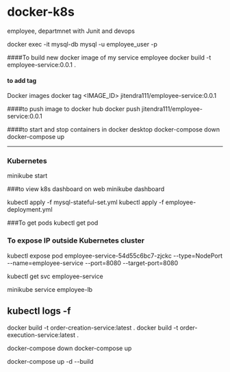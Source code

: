 # docker-k8s

employee, departmnet with Junit and devops

docker exec -it mysql-db mysql -u employee_user -p

####To build new docker image of my service employee
docker build -t employee-service:0.0.1 .

#### to add tag

Docker images
docker tag <IMAGE_ID> jitendra111/employee-service:0.0.1

####to push image to docker hub
docker push jitendra111/employee-service:0.0.1

####to start and stop containers in docker desktop
docker-compose down
docker-compose up

---

### Kubernetes

minikube start

###to view k8s dashboard on web
minikube dashboard

kubectl apply -f mysql-stateful-set.yml
kubectl apply -f employee-deployment.yml

###To get pods
kubectl get pod

### To expose IP outside Kubernetes cluster

kubectl expose pod employee-service-54d55c6bc7-zjckc --type=NodePort --name=employee-service --port=8080 --target-port=8080

kubectl get svc employee-service

minikube service employee-lb

## kubectl logs -f <pod-name>

docker build -t order-creation-service:latest .
docker build -t order-execution-service:latest .

docker-compose down
docker-compose up

docker-compose up -d --build
